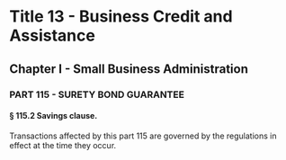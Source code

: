 
# Title 13 - Business Credit and Assistance
## Chapter I - Small Business Administration
### PART 115 - SURETY BOND GUARANTEE
#### § 115.2 Savings clause.

Transactions affected by this part 115 are governed by the regulations in effect at the time they occur.
